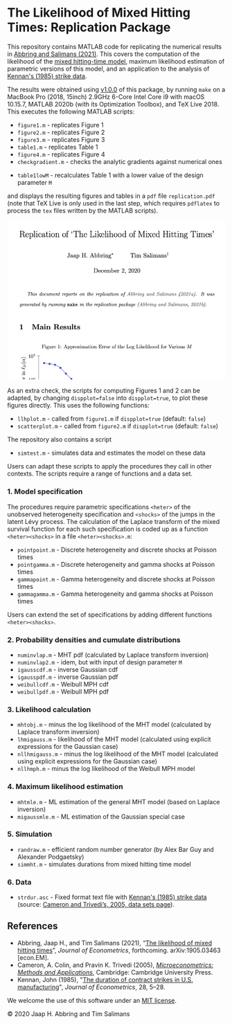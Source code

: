 # The Likelihood of Mixed Hitting Times: Replication Package

This repository contains MATLAB code for replicating the numerical results in [Abbring and Salimans (2021)](https://arxiv.org/abs/1905.03463). This covers the computation of the likelihood of the [mixed hitting-time model](http://jaap.abbring.org/images/pdf/ecta7312.pdf), maximum likelihood estimation of parametric versions of this model, and an application to the analysis of [Kennan's (1985) strike data](https://www.ssc.wisc.edu/~jkennan/research/JEM85.pdf). 

The results were obtained using [v1.0.0](https://github.com/jabbring/mht-likelihood/releases/tag/v1.0.0) of this package, by running `make` on a MacBook Pro (2018, 15inch) 2.9GHz 6-Core Intel Core i9 with macOS 10.15.7, MATLAB 2020b (with its Optimization Toolbox), and TeX Live 2018. This executes the following MATLAB scripts:

- `figure1.m` -  replicates Figure 1
- `figure2.m` -  replicates Figure 2
- `figure3.m` -  replicates Figure 3
- `table1.m` - replicates Table 1
- `figure4.m` - replicates Figure 4
- `checkgradient.m` - checks the analytic gradients against numerical ones
<!-- - `table1BM.m` - recalculates Columns I-V of table one using the exact likelihood for the Gaussian case-->
- `table1lowM` - recalculates Table 1 with a lower value of the design parameter `M`

and displays the resulting figures and tables in a `pdf` file `replication.pdf` (note that TeX Live is only used in the last step, which requires `pdflatex` to process the `tex` files written by the MATLAB scripts).

![output example](replicationexample.png)

As an extra check, the scripts for computing Figures 1 and 2 can be adapted, by changing `dispplot=false` into `dispplot=true`, to plot these figures directly. This uses the following functions:
- `llhplot.m` - called from `figure1.m` if `dispplot=true` (default: `false`)
- `scatterplot.m` - called from `figure2.m` if `dispplot=true` (default: `false`)

The repository also contains a script

- `simtest.m` - simulates data and estimates the model on these data

Users can adapt these scripts to apply the procedures they call in other contexts. The scripts require a range of functions and a data set.

### 1. Model specification

The procedures require parametric specifications `<heter>` of the unobserved heterogeneity specification and `<shocks>` of the jumps in the latent Lévy process. The calculation of the Laplace transform of the mixed survival function for each such specification is coded up as a function `<heter><shocks>` in a file `<heter><shocks>.m`:

- `pointpoint.m` - Discrete heterogeneity and discrete shocks at Poisson times
- `pointgamma.m` - Discrete heterogeneity and gamma shocks at Poisson times
- `gammapoint.m` - Gamma heterogeneity and discrete shocks at Poisson times
- `gammagamma.m` - Gamma heterogeneity and gamma shocks at Poisson times

Users can extend the set of specifications by adding different functions `<heter><shocks>`.

### 2. Probability densities and cumulate distributions

- `numinvlap.m` - MHT pdf (calculated by Laplace transform inversion)
- `numinvlap2.m` - idem, but with input of design parameter `M`
- `igausscdf.m` - inverse Gaussian cdf
- `igausspdf.m` - inverse Gaussian pdf
- `weibullcdf.m` - Weibull MPH cdf
- `weibullpdf.m` - Weibull MPH pdf

### 3. Likelihood calculation

- `mhtobj.m` - minus the log likelihood of the MHT model (calculated by Laplace transform inversion)
- `lhmigauss.m` - likelihood of the MHT model (calculated using explicit expressions for the Gaussian case)
- `nllhmigauss.m` - minus the log likelihood of the MHT model (calculated using explicit expressions for the Gaussian case)
- `nllhmph.m` - minus the log likelihood of the Weibull MPH model

### 4. Maximum likelihood estimation

- `mhtmle.m` - ML estimation of the general MHT model (based on Laplace inversion)
- `migaussmle.m` - ML estimation of the Gaussian special case

### 5. Simulation

- `randraw.m` -  efficient random number generator (by Alex Bar Guy and Alexander Podgaetsky)
- `simmht.m` - simulates durations from mixed hitting time model

### 6. Data

- `strdur.asc` - Fixed format text file with [Kennan's (1985) strike data](https://www.ssc.wisc.edu/~jkennan/research/JEM85.pdf) (source: [Cameron and Trivedi’s, 2005, data sets page](http://cameron.econ.ucdavis.edu/mmabook/mmadata.html)).

## References
- Abbring, Jaap H., and Tim Salimans (2021), “[The likelihood of mixed hitting times](https://arxiv.org/abs/1905.03463)”, *Journal of Econometrics*, forthcoming. arXiv:1905.03463 \[econ.EM\].
- Cameron, A. Colin, and Pravin K. Trivedi (2005), *[Microeconometrics: Methods and Applications](http://cameron.econ.ucdavis.edu/mmabook/mma.html)*, Cambridge: Cambridge University Press.
- Kennan, John (1985), "[The duration of contract strikes in U.S. manufacturing](https://www.ssc.wisc.edu/~jkennan/research/JEM85.pdf)", *Journal of Econometrics*, 28, 5–28.

We welcome the use of this software under an [MIT license](https://github.com/jabbring/mht-likelihood/blob/master/LICENSE).

&copy; 2020 Jaap H. Abbring and Tim Salimans
